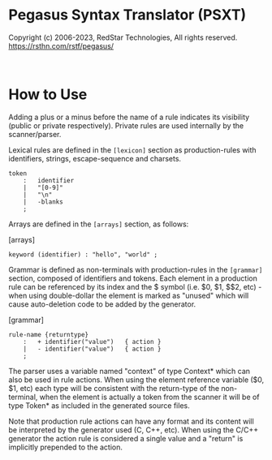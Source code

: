 # Pegasus Syntax Translator (PSXT)

Copyright (c) 2006-2023, RedStar Technologies, All rights reserved.
https://rsthn.com/rstf/pegasus/

<br/>

# How to Use

Adding a plus or a minus before the name of a rule indicates its visibility (public or private respectively). Private rules are used internally by the scanner/parser.

Lexical rules are defined in the `[lexicon]` section as production-rules with identifiers, strings, escape-sequence and charsets.

	token
		:	identifier
		|	"[0-9]"
		|	"\n"
		|	-blanks
		;


Arrays are defined in the `[arrays]` section, as follows:

[arrays]

	keyword (identifier) : "hello", "world" ;

Grammar is defined as non-terminals with production-rules in the `[grammar]` section, composed of identifiers and tokens. Each element in a production rule can be referenced by its index and the $ symbol (i.e. $0, $1, $$2, etc) - when using double-dollar the element is marked as "unused" which will cause auto-deletion code to be added by the generator.

[grammar]

	rule-name {returntype}
		:	+ identifier("value")	{ action }
		|	- identifier("value")	{ action }
		;

The parser uses a variable named "context" of type Context* which can also be used in rule actions. When using the element reference variable ($0, $1, etc) each type will be consistent with the return-type of the non-terminal, when the element is actually a token from the scanner it will be of type Token* as included in the generated source files.

Note that production rule actions can have any format and its content will be interpreted by the generator used (C, C++, etc). When using the C/C++ generator the action rule is considered a single value and a "return" is implicitly prepended to the action.
